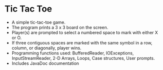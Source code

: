 # Tic Tac Toe
* A simple tic-tac-toe game.
* The program prints a 3 x 3 board on the screen.
* Player(s) are prompted to select a numbered space to mark with either X or O.
* If three contiguous spaces are marked with the same symbol in a row, column, or diagonally, player wins.
* Programming functions used: BufferedReader, IOExceptions, InputStreamReader, 2-D Arrays, Loops, Case structures, User prompts.
* Includes JavaDoc documentation
